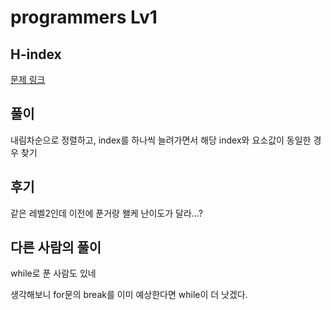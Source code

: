 # programmers Lv1

## H-index

[문제 링크](https://programmers.co.kr/learn/courses/30/lessons/42747##)

## 풀이

내림차순으로 정렬하고, index를 하나씩 늘려가면서 해당 index와 요소값이 동일한 경우 찾기

## 후기

같은 레벨2인데 이전에 푼거랑 왤케 난이도가 달라...? 

## 다른 사람의 풀이

while로 푼 사람도 있네

생각해보니 for문의 break를 이미 예상한다면 while이 더 낫겠다. 